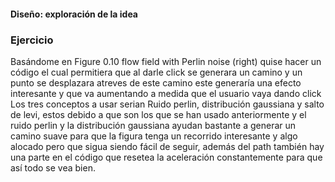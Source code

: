 #### Diseño: exploración de la idea


### Ejercicio
Basándome en Figure 0.10 flow field with Perlin noise (right) quise hacer un código el cual permitiera que al darle click se generara un camino y un punto se desplazara atreves de este camino este generaría una efecto interesante y que va aumentando a medida que el usuario vaya dando click
Los tres conceptos a usar serian Ruido perlin, distribución gaussiana y salto de levi, estos debido a que son los que se han usado anteriormente y el ruido perlin y la distribución gaussiana ayudan bastante a generar un camino suave para que la figura tenga un recorrido interesante y algo alocado pero que sigua siendo fácil de seguir, además del path también hay una parte en el código que resetea la aceleración constantemente para que así todo se vea bien.
